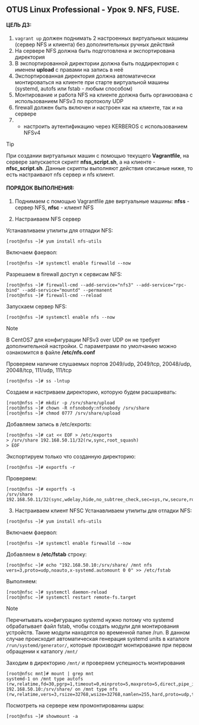 ## OTUS Linux Professional - Урок 9. NFS, FUSE.

#### ЦЕЛЬ ДЗ:
1. `vagrant up` должен поднимать 2 настроенных виртуальных машины (сервер NFS и клиента) без дополнительных ручных действий
2.  На сервере NFS должна быть подготовлена и экспортирована директория
3.  В экспортированной директории должна быть поддиректория с именем __upload__ с правами на запись в неё
4.  Экспортированная директория должна автоматически монтироваться на клиенте при старте виртуальной машины (systemd, autofs или fstab -  любым способом)
5.  Монтирование и работа NFS на клиенте должна быть организована с использованием NFSv3 по протоколу UDP
6.  firewall должен быть включен и настроен как на клиенте, так и на сервере
7.  * настроить аутентификацию через KERBEROS с использованием NFSv4

>[!TIP]
>При создании виртуальных машин с помощью текущего __Vagrantfile__, на сервере запускается скрипт __nfss_script.sh__, а на клиенте - __nfsс_script.sh__. Данные скрипты выполняют действия описаные ниже, то есть настраивают nfs сервер и nfs клиент.

#### ПОРЯДОК ВЫПОЛНЕНИЯ:
1. Поднимаем с помощью Vagrantfile две виртуальные машины: __nfss__ - сервер NFS, __nfsc__ - клиент NFS
   
2. Настраиваем NFS сервер
   
Устанавливаем утилиты для отладки NFS:
```
[root@nfss ~]# yum install nfs-utils
```
Включаем фаервол:
```
[root@nfss ~]# systemctl enable firewalld --now
```
Разрешаем в firewall доступ к сервисам NFS:
```
[root@nfss ~]# firewall-cmd --add-service="nfs3" --add-service="rpc-bind" --add-service="mountd" --permanent
[root@nfss ~]# firewall-cmd --reload
```
Запускаем сервер NFS:
```
[root@nfss ~]# systemctl enable nfs --now
```
>[!NOTE]
>В CentOS7 для конфигурации NFSv3 over UDP он не требует дополнительной настройки. С параметрами по умолчанию можно ознакомится в файле __/etc/nfs.conf__

Проверяем наличие слушаемых портов 2049/udp, 2049/tcp, 20048/udp,  20048/tcp, 111/udp, 111/tcp
```
[root@nfss ~]# ss -lntup
```
Создаем и настриваем директорию, которую будем расшаривать:
```
[root@nfss ~]# mkdir -p /srv/share/upload
[root@nfss ~]# chown -R nfsnobody:nfsnobody /srv/share
[root@nfss ~]# chmod 0777 /srv/share/upload
```
Добавляем запись в /etc/exports:
```
[root@nfss ~]# cat << EOF > /etc/exports
> /srv/share 192.168.50.11/32(rw,sync,root_squash)
> EOF
```
Экспортируем только что созданную директорию:
```
[root@nfss ~]# exportfs -r
```
Проверяем:
```
[root@nfss ~]# exportfs -s
/srv/share  192.168.50.11/32(sync,wdelay,hide,no_subtree_check,sec=sys,rw,secure,root_squash,no_all_squash)
```
3. Настраиваем клиент NFSC
Устанавливаем утилиты для отладки NFS:
```
[root@nfss ~]# yum install nfs-utils
```
Включаем фаервол:
```
[root@nfss ~]# systemctl enable firewalld --now
```
Добавляем в __/etc/fstab__ строку:
```
[root@nfsc ~]# echo "192.168.50.10:/srv/share/ /mnt nfs vers=3,proto=udp,noauto,x-systemd.automount 0 0" >> /etc/fstab
```
Выполняем:
```
[root@nfsc ~]# systemctl daemon-reload
[root@nfsc ~]# systemctl restart remote-fs.target
```
>[!NOTE]
>Перечитывать конфигурацию systemd нужно потому что systemd обрабатывает файл fstab, чтобы создать модули для монтирования устройств. Такие модули находятся во временной папке /run.
>В данном случае происходит автоматическая генерация systemd units в каталоге `/run/systemd/generator/`, которые производят монтирование при первом обращении к каталогу `/mnt/`

Заходим в директорию `/mnt/` и проверяем успешность монтирования
```
[root@nfsc mnt]# mount | grep mnt
systemd-1 on /mnt type autofs (rw,relatime,fd=30,pgrp=1,timeout=0,minproto=5,maxproto=5,direct,pipe_ino=10737)
192.168.50.10:/srv/share/ on /mnt type nfs (rw,relatime,vers=3,rsize=32768,wsize=32768,namlen=255,hard,proto=udp,timeo=11,retrans=3,sec=sys,mountaddr=192.168.50.10,mountvers=3,mountport=20048,mountproto=udp,local_lock=none,addr=192.168.50.10)
```
Посмотреть на сервере кем промонтированны шары:
```
[root@nfss ~]# showmount -a
```
